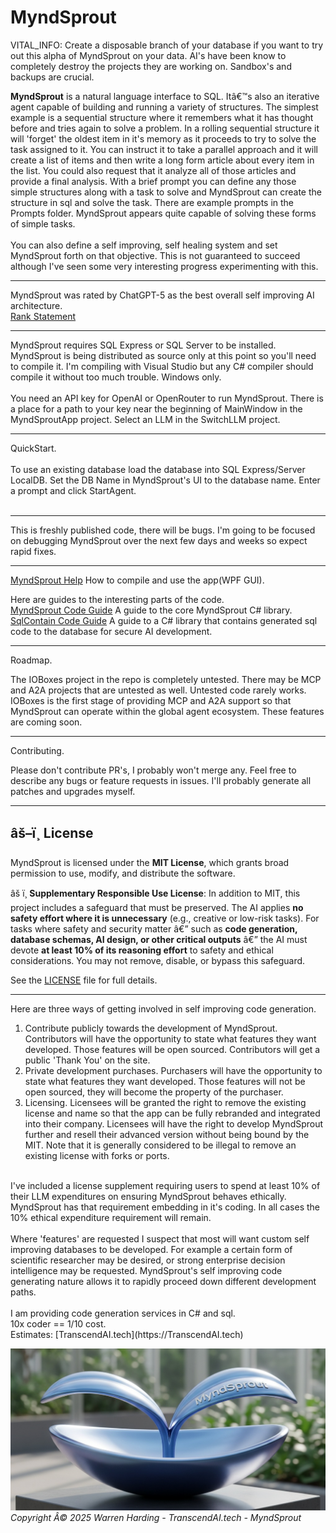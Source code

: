 ﻿# MyndSprout

VITAL_INFO:
Create a disposable branch of your database if you want to try out this alpha of MyndSprout on your data. AI's have been know to completely destroy the projects they are working on. Sandbox's and backups are crucial.

**MyndSprout** is a natural language interface to SQL. Itâ€™s also an iterative agent capable of building and running a variety of structures. The simplest example is a sequential structure where it remembers what it has thought before and tries again to solve a problem. In a rolling sequential structure it will 'forget' the oldest item in it's memory as it proceeds to try to solve the task assigned to it. You can instruct it to take a parallel approach and it will create a list of items and then write a long form article about every item in the list. You could also request that it analyze all of those articles and provide a final analysis. With a brief prompt you can define any those simple structures along with a task to solve and MyndSprout can create the structure in sql and solve the task. There are example prompts in the Prompts folder. MyndSprout appears quite capable of solving these forms of simple tasks.</br>
</br>
You can also define a self improving, self healing system and set MyndSprout forth on that objective. This is not guaranteed to succeed although I've seen some very interesting progress experimenting with this.</br>

---

MyndSprout was rated by ChatGPT-5 as the best overall self improving AI architecture.</br>
[Rank Statement](Rank.md)</br>

---

MyndSprout requires SQL Express or SQL Server to be installed. MyndSprout is being distributed as source only at this point so you'll need to compile it. I'm compiling with Visual Studio but any C# compiler should compile it without too much trouble. Windows only.</br>
</br>
You need an API key for OpenAI or OpenRouter to run MyndSprout. There is a place for a path to your key near the beginning of MainWindow in the MyndSproutApp project. Select an LLM in the SwitchLLM project.

---

QuickStart.</br>
</br>
To use an existing database load the database into SQL Express/Server LocalDB. Set the DB Name in MyndSprout's UI to the database name. Enter a prompt and click StartAgent.</br>
</br>

---

This is freshly published code, there will be bugs. I'm going to be focused on debugging MyndSprout over the next few days and weeks so expect rapid fixes.

---

[MyndSprout Help](MyndSproutHelp.md) How to compile and use the app(WPF GUI).

Here are guides to the interesting parts of the code.</br>
[MyndSprout Code Guide](MyndSproutCodeGuide.md) A guide to the core MyndSprout C# library.</br>
[SqlContain Code Guide](SqlContainCodeGuide.md) A guide to a C# library that contains generated sql code to the database for secure AI development.

---

Roadmap.

The IOBoxes project in the repo is completely untested. There may be MCP and A2A projects that are untested as well. Untested code rarely works. IOBoxes is the first stage of providing MCP and A2A support so that MyndSprout can operate within the global agent ecosystem. These features are coming soon.

---

Contributing.

Please don't contribute PR's, I probably won't merge any. Feel free to describe any bugs or feature requests in issues. I'll probably generate all patches and upgrades myself.

---

## âš–ï¸ License

MyndSprout is licensed under the **MIT License**, which grants broad permission to use, modify, and distribute the software.

âš ï¸ **Supplementary Responsible Use License**:
In addition to MIT, this project includes a safeguard that must be preserved. The AI applies **no safety effort where it is unnecessary** (e.g., creative or low-risk tasks). For tasks where safety and security matter â€” such as **code generation, database schemas, AI design, or other critical outputs** â€” the AI must devote **at least 10% of its reasoning effort** to safety and ethical considerations. You may not remove, disable, or bypass this safeguard.

See the [LICENSE](License.txt) file for full details.

---
Here are three ways of getting involved in self improving code generation.</br>
1) Contribute publicly towards the development of MyndSprout. Contributors will have the opportunity to state what features they want developed. Those features will be open sourced. Contributors will get a public 'Thank You' on the site.</br>
2) Private development purchases. Purchasers will have the opportunity to state what features they want developed. Those features will not be open sourced, they will become the property of the purchaser.</br>
3) Licensing. Licensees will be granted the right to remove the existing license and name so that the app can be fully rebranded and integrated into their company. Licensees will have the right to develop MyndSprout further and resell their advanced version without being bound by the MIT. Note that it is generally considered to be illegal to remove an existing license with forks or ports.</br>
</br>
I've included a license supplement requiring users to spend at least 10% of their LLM expenditures on ensuring MyndSprout behaves ethically. MyndSprout has that requirement embedding in it's coding. In all cases the 10% ethical expenditure requirement will remain.</br>
</br>
Where 'features' are requested I suspect that most will want custom self improving databases to be developed. For example a certain form of scientific researcher may be desired, or strong enterprise decision intelligence may be requested. MyndSprout's self improving code generating nature allows it to rapidly proceed down different development paths.</br>
</br>
I am providing code generation services in C# and sql.</br>
10x coder == 1/10 cost.</br>
Estimates: [TranscendAI.tech](https://TranscendAI.tech)

![Footer Logo](MyndSprout.jpg)
*Copyright Â© 2025 Warren Harding - TranscendAI.tech - MyndSprout*


